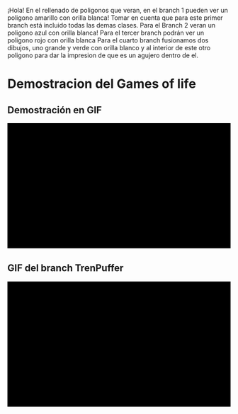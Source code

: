 ¡Hola! En el rellenado de poligonos que veran, en el branch 1 pueden ver un poligono amarillo con orilla blanca!
Tomar en cuenta que para este primer branch está incluido todas las demas clases.
Para el Branch 2 veran un poligono azul con orilla blanca!
Para el tercer branch podrán ver un poligono rojo con orilla blanca
Para el cuarto branch fusionamos dos dibujos, uno grande y verde con orilla blanco y al interior de este otro poligono para dar la impresion de que es un agujero dentro de el.

#  Demostracion del Games of life

## Demostración en GIF 

![Muestra de 10 patrones que eligen una posicion random, corriendo en simultaneo en una ventana](VisualOutputs/Conway´s-Game-of-Life.gif)


## GIF del branch TrenPuffer
![Muestra del movimiento del TrenPuffer](VisualOutputs/TrenPuffer.gif)
